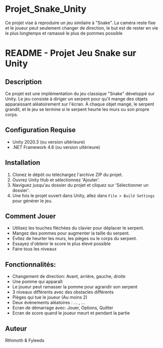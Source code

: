 # Projet_Snake_Unity

Ce projet vise à reproduire un jeu similaire à "Snake".
La caméra reste fixe et le joueur peut seulement changer de direction, le but est de
rester en vie le plus longtemps et ramassé le plus de pommes possible


# README - Projet Jeu Snake sur Unity

## Description
Ce projet est une implémentation du jeu classique "Snake" développé sur Unity. Le jeu consiste à diriger un serpent pour qu'il mange des objets apparaissant aléatoirement sur l'écran.
À chaque objet mangé, le serpent grandit, et le jeu se termine si le serpent heurte les murs ou son propre corps.

## Configuration Requise
- Unity 2020.3 (ou version ultérieure)
- .NET Framework 4.6 (ou version ultérieure)

## Installation
1. Clonez le dépôt ou téléchargez l'archive ZIP du projet.
2. Ouvrez Unity Hub et sélectionnez 'Ajouter'.
3. Naviguez jusqu'au dossier du projet et cliquez sur 'Sélectionner un dossier'.
4. Une fois le projet ouvert dans Unity, allez dans `File > Build Settings` pour générer le jeu.

## Comment Jouer
- Utilisez les touches fléchées du clavier pour déplacer le serpent.
- Mangez des pommes pour augmenter la taille du serpent.
- Évitez de heurter les murs, les pièges ou le corps du serpent.
- Essayez d'obtenir le score le plus élevé possible
- Faire tous les niveaux

## Fonctionnalités:
- Changement de direction: Avant, arrière, gauche, droite
- Une pomme qui apparaît
- Le joueur peut ramasser la pomme pour agrandir son serpent
- 3 niveaux différents avec des obstacles différents
- Pièges qui tue le joueur (Au moins 2)
- Deux évènements aléatoires : ... , ...
- Ecran de démarrage avec: Jouer, Options, Quitter
- Ecran de score quand le joueur meurt et pendant la partie

## Auteur
Rthimoth & Fyleeds
